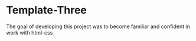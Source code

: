 # Template-Three
The goal of developing this project was to become familiar and confident in work with html-css


